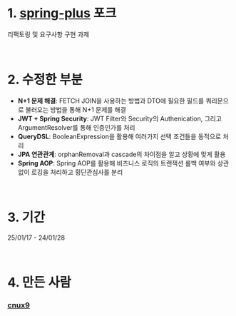 # 1. [spring-plus](https://github.com/f-api/spring-plus) 포크
리팩토링 및 요구사항 구현 과제

</br>

# 2. 수정한 부분
- **N+1 문제 해결**: FETCH JOIN을 사용하는 방법과 DTO에 필요한 필드를 쿼리문으로 불러오는 방법을 통해 N+1 문제를 해결
- **JWT + Spring Security**: JWT Filter와 Security의 Authenication, 그리고 ArgumentResolver를 통해 인증인가를 처리
- **QueryDSL**: BooleanExpression을 활용해 여러가지 선택 조건들을 동적으로 처리
- **JPA 연관관계**: orphanRemoval과 cascade의 차이점을 알고 상황에 맞게 활용
- **Spring AOP**: Spring AOP를 활용해 비즈니스 로직의 트랜잭션 롤백 여부와 상관없이 로깅을 처리하고 횡단관심사를 분리

</br>

# 3. 기간
25/01/17 - 24/01/28

</br>

# 4. 만든 사람
### [cnux9](https://github.com/cnux9)
